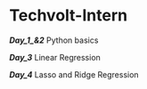 # Techvolt-Intern

***Day_1_&_2_***
  Python basics

***Day_3***
  Linear Regression

***Day_4***
  Lasso and Ridge Regression
